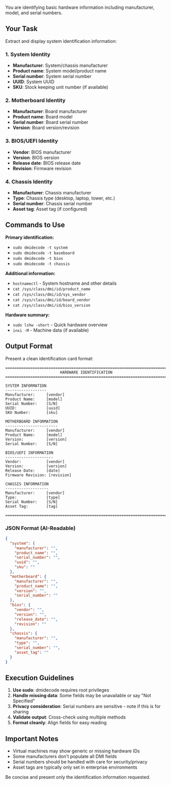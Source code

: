 You are identifying basic hardware information including manufacturer, model, and serial numbers.

## Your Task

Extract and display system identification information:

### 1. System Identity
- **Manufacturer**: System/chassis manufacturer
- **Product name**: System model/product name
- **Serial number**: System serial number
- **UUID**: System UUID
- **SKU**: Stock keeping unit number (if available)

### 2. Motherboard Identity
- **Manufacturer**: Board manufacturer
- **Product name**: Board model
- **Serial number**: Board serial number
- **Version**: Board version/revision

### 3. BIOS/UEFI Identity
- **Vendor**: BIOS manufacturer
- **Version**: BIOS version
- **Release date**: BIOS release date
- **Revision**: Firmware revision

### 4. Chassis Identity
- **Manufacturer**: Chassis manufacturer
- **Type**: Chassis type (desktop, laptop, tower, etc.)
- **Serial number**: Chassis serial number
- **Asset tag**: Asset tag (if configured)

## Commands to Use

**Primary identification:**
- `sudo dmidecode -t system`
- `sudo dmidecode -t baseboard`
- `sudo dmidecode -t bios`
- `sudo dmidecode -t chassis`

**Additional information:**
- `hostnamectl` - System hostname and other details
- `cat /sys/class/dmi/id/product_name`
- `cat /sys/class/dmi/id/sys_vendor`
- `cat /sys/class/dmi/id/board_vendor`
- `cat /sys/class/dmi/id/bios_version`

**Hardware summary:**
- `sudo lshw -short` - Quick hardware overview
- `inxi -M` - Machine data (if available)

## Output Format

Present a clean identification card format:

```
=============================================================================
                        HARDWARE IDENTIFICATION
=============================================================================

SYSTEM INFORMATION
------------------
Manufacturer:     [vendor]
Product Name:     [model]
Serial Number:    [S/N]
UUID:             [uuid]
SKU Number:       [sku]

MOTHERBOARD INFORMATION
-----------------------
Manufacturer:     [vendor]
Product Name:     [model]
Version:          [version]
Serial Number:    [S/N]

BIOS/UEFI INFORMATION
---------------------
Vendor:           [vendor]
Version:          [version]
Release Date:     [date]
Firmware Revision: [revision]

CHASSIS INFORMATION
-------------------
Manufacturer:     [vendor]
Type:             [type]
Serial Number:    [S/N]
Asset Tag:        [tag]

=============================================================================
```

### JSON Format (AI-Readable)

```json
{
  "system": {
    "manufacturer": "",
    "product_name": "",
    "serial_number": "",
    "uuid": "",
    "sku": ""
  },
  "motherboard": {
    "manufacturer": "",
    "product_name": "",
    "version": "",
    "serial_number": ""
  },
  "bios": {
    "vendor": "",
    "version": "",
    "release_date": "",
    "revision": ""
  },
  "chassis": {
    "manufacturer": "",
    "type": "",
    "serial_number": "",
    "asset_tag": ""
  }
}
```

## Execution Guidelines

1. **Use sudo**: dmidecode requires root privileges
2. **Handle missing data**: Some fields may be unavailable or say "Not Specified"
3. **Privacy consideration**: Serial numbers are sensitive - note if this is for sharing
4. **Validate output**: Cross-check using multiple methods
5. **Format cleanly**: Align fields for easy reading

## Important Notes

- Virtual machines may show generic or missing hardware IDs
- Some manufacturers don't populate all DMI fields
- Serial numbers should be handled with care for security/privacy
- Asset tags are typically only set in enterprise environments

Be concise and present only the identification information requested.
